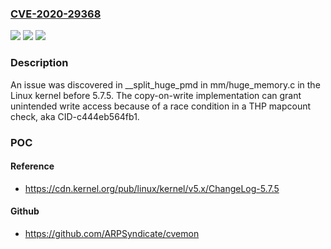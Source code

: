 ### [CVE-2020-29368](https://cve.mitre.org/cgi-bin/cvename.cgi?name=CVE-2020-29368)
![](https://img.shields.io/static/v1?label=Product&message=n%2Fa&color=blue)
![](https://img.shields.io/static/v1?label=Version&message=n%2Fa&color=blue)
![](https://img.shields.io/static/v1?label=Vulnerability&message=n%2Fa&color=brighgreen)

### Description

An issue was discovered in __split_huge_pmd in mm/huge_memory.c in the Linux kernel before 5.7.5. The copy-on-write implementation can grant unintended write access because of a race condition in a THP mapcount check, aka CID-c444eb564fb1.

### POC

#### Reference
- https://cdn.kernel.org/pub/linux/kernel/v5.x/ChangeLog-5.7.5

#### Github
- https://github.com/ARPSyndicate/cvemon

